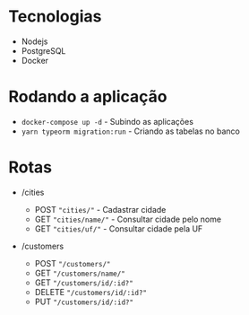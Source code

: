 # Tecnologias

* Nodejs
* PostgreSQL
* Docker


# Rodando a aplicação
* ``` docker-compose up -d ``` - Subindo as aplicações
* ``` yarn typeorm migration:run ``` - Criando as tabelas no banco


# Rotas 

* /cities
  * POST ```"cities/"``` - Cadastrar cidade
  * GET ```"cities/name/"``` - Consultar cidade pelo nome
  * GET ```"cities/uf/"``` - Consultar cidade pela UF
 
 
* /customers
  * POST ```"/customers/"```
  * GET ```"/customers/name/"```
  * GET ```"/customers/id/:id?"```
  * DELETE ```"/customers/id/:id?"```
  * PUT ```"/customers/id/:id?"```
